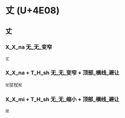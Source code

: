 # 丈 (U+4E08)

## 丈

### X_X_na 无_无_变窄
`丈`

### X_X_na + T_H_sh 无_无_变窄 + 顶部_横线_避让
`仗`扙杖`粀`

### X_X_mi + T_H_sh 无_无_缩小 + 顶部_横线_避让
`㽴`